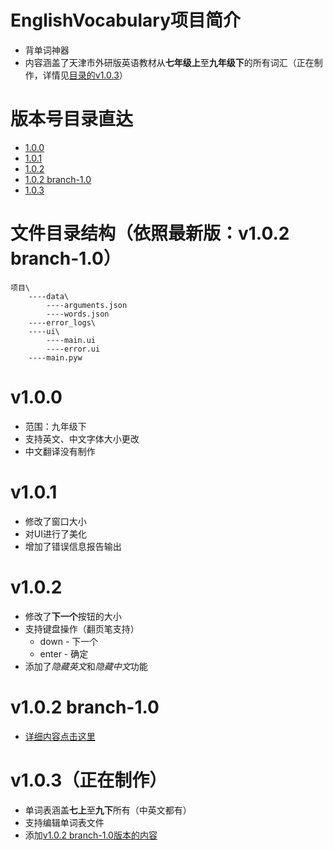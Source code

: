 # EnglishVocabulary项目简介
- 背单词神器
- 内容涵盖了天津市外研版英语教材从**七年级上**至**九年级下**的所有词汇（正在制作，详情见[目录的v1.0.3](#版本号目录直达)）
# 版本号目录直达
- [1.0.0](#v100)
- [1.0.1](#v101)
- [1.0.2](#v102)
- [1.0.2 branch-1.0](#v102-branch-10)
- [1.0.3](#v103正在制作)
# 文件目录结构（依照最新版：v1.0.2 branch-1.0）
    项目\
        ----data\
            ----arguments.json
            ----words.json
        ----error_logs\
        ----ui\
            ----main.ui
            ----error.ui
        ----main.pyw
# v1.0.0
- 范围：九年级下
- 支持英文、中文字体大小更改
- 中文翻译没有制作
# v1.0.1
- 修改了窗口大小
- 对UI进行了美化
- 增加了错误信息报告输出
# v1.0.2
- 修改了**下一个**按钮的大小
- 支持键盘操作（翻页笔支持）
    - down - 下一个
    - enter - 确定
- 添加了*隐藏英文*和*隐藏中文*功能
# v1.0.2 branch-1.0
- [详细内容点击这里](https://github.com/SacredDreams/EnglishVocabulary/tree/1.0.2-branch-1.0 "v1.0.2 branch-1.0版本的详细内容")
# v1.0.3（正在制作）
- 单词表涵盖**七上**至**九下**所有（中英文都有）
- 支持编辑单词表文件
- 添加[v1.0.2 branch-1.0版本的内容](https://github.com/SacredDreams/EnglishVocabulary/tree/1.0.2-branch-1.0 "v1.0.2 branch-1.0版本的详细内容")
